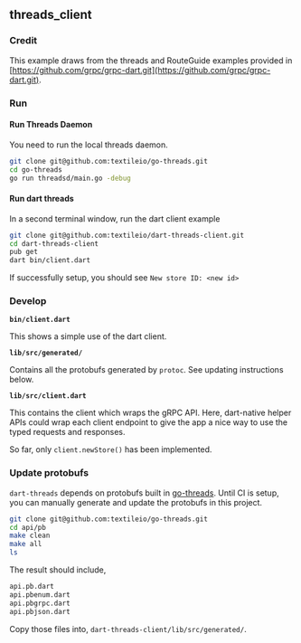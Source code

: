## threads_client

### Credit

This example draws from the threads and RouteGuide examples provided in [https://github.com/grpc/grpc-dart.git](https://github.com/grpc/grpc-dart.git).

### Run

#### Run Threads Daemon

You need to run the local threads daemon.

```sh
git clone git@github.com:textileio/go-threads.git
cd go-threads
go run threadsd/main.go -debug
```

#### Run dart threads

In a second terminal window, run the dart client example

```sh
git clone git@github.com:textileio/dart-threads-client.git
cd dart-threads-client
pub get
dart bin/client.dart
```

If successfully setup, you should see `New store ID: <new id>`

### Develop

**`bin/client.dart`**

This shows a simple use of the dart client.

**`lib/src/generated/`**

Contains all the protobufs generated by `protoc`. See updating instructions below.

**`lib/src/client.dart`**

This contains the client which wraps the gRPC API. Here, dart-native helper APIs could wrap each client endpoint to give the app a nice way to use the typed requests and responses. 

So far, only `client.newStore()` has been implemented.

### Update protobufs

`dart-threads` depends on protobufs built in [go-threads](https://github.com/textileio/go-threads). Until CI is setup, you can manually generate and update the protobufs in this project.

```sh
git clone git@github.com:textileio/go-threads.git
cd api/pb
make clean
make all
ls
```

The result should include,

```sh
api.pb.dart
api.pbenum.dart
api.pbgrpc.dart
api.pbjson.dart
```

Copy those files into, `dart-threads-client/lib/src/generated/`.
